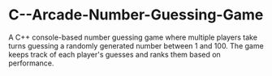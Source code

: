 # C--Arcade-Number-Guessing-Game
A C++ console-based number guessing game where multiple players take turns guessing a randomly generated number between 1 and 100. The game keeps track of each player's guesses and ranks them based on performance.
